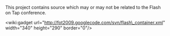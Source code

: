This project contains source which may or may not be related to the Flash on Tap conference.

&lt;wiki:gadget url="http://fot2009.googlecode.com/svn/flash\_container.xml" width="340" height="290" border="0"/&gt;